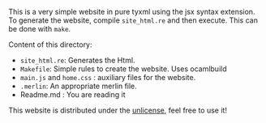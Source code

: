 This is a very simple website in pure tyxml using the jsx syntax extension.
To generate the website, compile `site_html.re` and then execute. This can be done with `make`.

Content of this directory:
- `site_html.re`: Generates the Html.
- `Makefile`: Simple rules to create the website. Uses ocamlbuild
- `main.js` and `home.css` : auxiliary files for the website.
- `.merlin`: An appropriate merlin file.
- Readme.md : You are reading it

This website is distributed under the [unlicense][], feel free to use it!

[unlicense]: http://unlicense.org/
